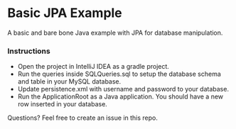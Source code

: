# Basic JPA Example
A basic and bare bone Java example with JPA for database manipulation.

### Instructions
- Open the project in IntelliJ IDEA as a gradle project.
- Run the queries inside SQLQueries.sql to setup the database schema and table in your MySQL database.
- Update persistence.xml with username and password to your database.
- Run the ApplicationRoot as a Java application. You should have a new row inserted in
your database. 

Questions? Feel free to create an issue in this repo. 
